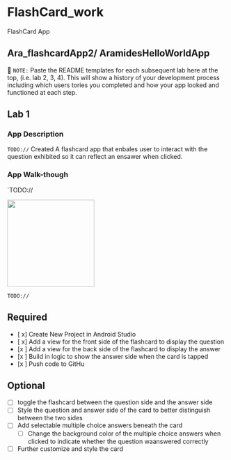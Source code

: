 # FlashCard_work
FlashCard App
## Ara_flashcardApp2/ AramidesHelloWorldApp

📝 `NOTE:` Paste the README templates for each subsequent lab here at the top, (i.e. lab 2, 3, 4). This will show a history of your development process including which users tories you completed and how your app looked and functioned at each step.

## Lab 1


### App Description
`TODO://` Created  A flashcard app that enbales user to interact with the question exhibited so it can reflect an ensawer when clicked.

### App Walk-though
`TODO://

<img src="https://editor.flixier.com/projects/18671b1b-566f-69c5-040d-08d383f126f0" width=200><br>

`TODO://`  

## Required
- [ x] Create New Project in Android Studio
- [ x] Add a view for the front side of the flashcard to display the question
- [x ] Add a view for the back side of the flashcard to display the answer
- [x ] Build in logic to show the answer side when the card is tapped
- [x ] Push code to GitHu
## Optional
- [ ] toggle the flashcard between the question side and the answer side
- [ ] Style the question and answer side of the card to better distinguish between the two sides
- [ ] Add selectable multiple choice answers beneath the card
   - [ ] Change the background color of the multiple choice answers when clicked to indicate whether the question waanswered correctly
- [ ] Further customize and style the card